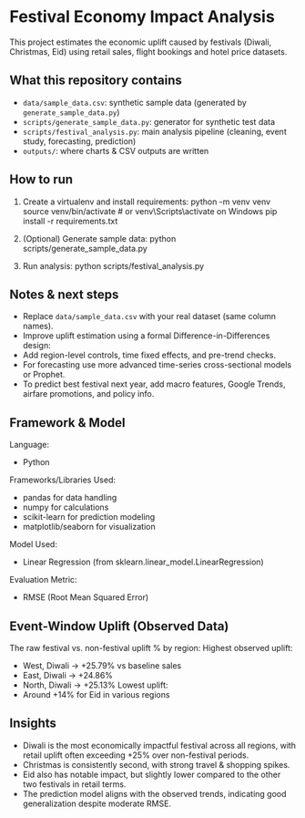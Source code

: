 # Festival Economy Impact Analysis

This project estimates the economic uplift caused by festivals (Diwali, Christmas, Eid)
using retail sales, flight bookings and hotel price datasets.

## What this repository contains
- `data/sample_data.csv`: synthetic sample data (generated by `generate_sample_data.py`)
- `scripts/generate_sample_data.py`: generator for synthetic test data
- `scripts/festival_analysis.py`: main analysis pipeline (cleaning, event study, forecasting, prediction)
- `outputs/`: where charts & CSV outputs are written

## How to run
1. Create a virtualenv and install requirements:
python -m venv venv
source venv/bin/activate # or venv\Scripts\activate on Windows
pip install -r requirements.txt

2. (Optional) Generate sample data:
python scripts/generate_sample_data.py

3. Run analysis:
python scripts/festival_analysis.py

## Notes & next steps
- Replace `data/sample_data.csv` with your real dataset (same column names).
- Improve uplift estimation using a formal Difference-in-Differences design:
- Add region-level controls, time fixed effects, and pre-trend checks.
- For forecasting use more advanced time-series cross-sectional models or Prophet.
- To predict best festival next year, add macro features, Google Trends, airfare promotions, and policy info.

## Framework & Model
Language:  
- Python

Frameworks/Libraries Used:
- pandas for data handling
- numpy for calculations
- scikit-learn for prediction modeling
- matplotlib/seaborn for visualization

Model Used:
- Linear Regression (from sklearn.linear_model.LinearRegression)

Evaluation Metric: 
- RMSE (Root Mean Squared Error)

## Event-Window Uplift (Observed Data)
The raw festival vs. non-festival uplift % by region:
Highest observed uplift:
- West, Diwali → +25.79% vs baseline sales
- East, Diwali → +24.86%
- North, Diwali → +25.13%
Lowest uplift: 
- Around +14% for Eid in various regions

## Insights
- Diwali is the most economically impactful festival across all regions, with retail uplift often exceeding +25% over non-festival periods.
- Christmas is consistently second, with strong travel & shopping spikes.
- Eid also has notable impact, but slightly lower compared to the other two festivals in retail terms.
- The prediction model aligns with the observed trends, indicating good generalization despite moderate RMSE.






